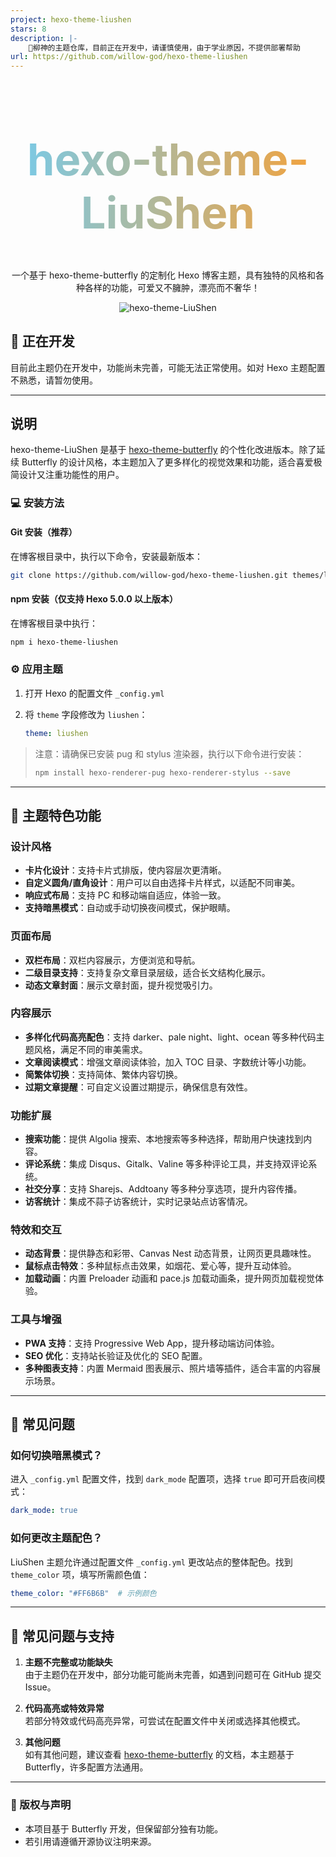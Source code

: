 ```yaml
---
project: hexo-theme-liushen
stars: 8
description: |-
    🫠柳神的主题仓库，目前正在开发中，请谨慎使用，由于学业原因，不提供部署帮助
url: https://github.com/willow-god/hexo-theme-liushen
---
```


<div align="center">
  <h1 style="background: linear-gradient(to right, #76CBEC, #F7A137); -webkit-background-clip: text; color: transparent; font-size: 4.4rem">hexo-theme-LiuShen</h1>
</div>

<p align="center">
  一个基于 hexo-theme-butterfly 的定制化 Hexo 博客主题，具有独特的风格和各种各样的功能，可爱又不臃肿，漂亮而不奢华！
</p>

<p align="center">
  <img src="https://fastly.jsdelivr.net/gh/god-willow/pic@main/pic/202411102327875.webp" alt="hexo-theme-LiuShen">
</p>

## 🚧 正在开发

目前此主题仍在开发中，功能尚未完善，可能无法正常使用。如对 Hexo 主题配置不熟悉，请暂勿使用。

---

## 说明

hexo-theme-LiuShen 是基于 [hexo-theme-butterfly](https://github.com/jerryc127/hexo-theme-butterfly.git) 的个性化改进版本。除了延续 Butterfly 的设计风格，本主题加入了更多样化的视觉效果和功能，适合喜爱极简设计又注重功能性的用户。

### 💻 安装方法

#### Git 安装（推荐）

在博客根目录中，执行以下命令，安装最新版本：

```bash
git clone https://github.com/willow-god/hexo-theme-liushen.git themes/liushen
```

#### npm 安装（仅支持 Hexo 5.0.0 以上版本）

在博客根目录中执行：

```bash
npm i hexo-theme-liushen
```

### ⚙ 应用主题

1. 打开 Hexo 的配置文件 `_config.yml`
2. 将 `theme` 字段修改为 `liushen`：

   ```yaml
   theme: liushen
   ```

> 注意：请确保已安装 pug 和 stylus 渲染器，执行以下命令进行安装：
>
> ```bash
> npm install hexo-renderer-pug hexo-renderer-stylus --save
> ```

---

## 🎉 主题特色功能

### 设计风格

- **卡片化设计**：支持卡片式排版，使内容层次更清晰。
- **自定义圆角/直角设计**：用户可以自由选择卡片样式，以适配不同审美。
- **响应式布局**：支持 PC 和移动端自适应，体验一致。
- **支持暗黑模式**：自动或手动切换夜间模式，保护眼睛。

### 页面布局

- **双栏布局**：双栏内容展示，方便浏览和导航。
- **二级目录支持**：支持复杂文章目录层级，适合长文结构化展示。
- **动态文章封面**：展示文章封面，提升视觉吸引力。

### 内容展示

- **多样化代码高亮配色**：支持 darker、pale night、light、ocean 等多种代码主题风格，满足不同的审美需求。
- **文章阅读模式**：增强文章阅读体验，加入 TOC 目录、字数统计等小功能。
- **简繁体切换**：支持简体、繁体内容切换。
- **过期文章提醒**：可自定义设置过期提示，确保信息有效性。

### 功能扩展

- **搜索功能**：提供 Algolia 搜索、本地搜索等多种选择，帮助用户快速找到内容。
- **评论系统**：集成 Disqus、Gitalk、Valine 等多种评论工具，并支持双评论系统。
- **社交分享**：支持 Sharejs、Addtoany 等多种分享选项，提升内容传播。
- **访客统计**：集成不蒜子访客统计，实时记录站点访客情况。

### 特效和交互

- **动态背景**：提供静态和彩带、Canvas Nest 动态背景，让网页更具趣味性。
- **鼠标点击特效**：多种鼠标点击效果，如烟花、爱心等，提升互动体验。
- **加载动画**：内置 Preloader 动画和 pace.js 加载动画条，提升网页加载视觉体验。

### 工具与增强

- **PWA 支持**：支持 Progressive Web App，提升移动端访问体验。
- **SEO 优化**：支持站长验证及优化的 SEO 配置。
- **多种图表支持**：内置 Mermaid 图表展示、照片墙等插件，适合丰富的内容展示场景。

---

## 🔧 常见问题

### 如何切换暗黑模式？

进入 `_config.yml` 配置文件，找到 `dark_mode` 配置项，选择 `true` 即可开启夜间模式：

```yaml
dark_mode: true
```

### 如何更改主题配色？

LiuShen 主题允许通过配置文件 `_config.yml` 更改站点的整体配色。找到 `theme_color` 项，填写所需颜色值：

```yaml
theme_color: "#FF6B6B"  # 示例颜色
```

---

## 📝 常见问题与支持

1. **主题不完整或功能缺失**  
   由于主题仍在开发中，部分功能可能尚未完善，如遇到问题可在 GitHub 提交 Issue。

2. **代码高亮或特效异常**  
   若部分特效或代码高亮异常，可尝试在配置文件中关闭或选择其他模式。

3. **其他问题**  
   如有其他问题，建议查看 [hexo-theme-butterfly](https://github.com/jerryc127/hexo-theme-butterfly.git) 的文档，本主题基于 Butterfly，许多配置方法通用。

---

### 📜 版权与声明

- 本项目基于 Butterfly 开发，但保留部分独有功能。
- 若引用请遵循开源协议注明来源。
